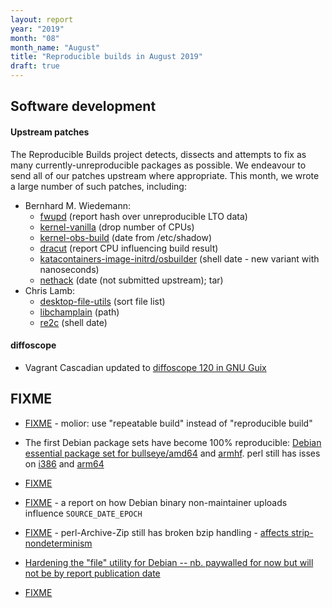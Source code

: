 ```yaml
---
layout: report
year: "2019"
month: "08"
month_name: "August"
title: "Reproducible builds in August 2019"
draft: true
---
```


## Software development

#### Upstream patches

The Reproducible Builds project detects, dissects and attempts to fix as many currently-unreproducible packages as possible. We endeavour to send all of our patches upstream where appropriate. This month, we wrote a large number of such patches, including:

* Bernhard M. Wiedemann:
    * [fwupd](https://bugzilla.opensuse.org/show_bug.cgi?id=1143905) (report hash over unreproducible LTO data)
    * [kernel-vanilla](https://lists.opensuse.org/opensuse-kernel/2019-08/msg00000.html) (drop number of CPUs)
    * [kernel-obs-build](https://lists.opensuse.org/opensuse-kernel/2019-08/msg00001.html) (date from /etc/shadow)
    * [dracut](https://github.com/dracutdevs/dracut/issues/617) (report CPU influencing build result)
    * [katacontainers-image-initrd/osbuilder](https://github.com/kata-containers/osbuilder/pull/340) (shell date - new variant with nanoseconds)
    * [nethack](https://build.opensuse.org/request/show/722212) (date (not submitted upstream); tar)
* Chris Lamb:
    * [desktop-file-utils](https://bugs.debian.org/cgi-bin/bugreport.cgi?bug=872728) (sort file list)
    * [libchamplain](https://gitlab.gnome.org/GNOME/libchamplain/merge_requests/9) (path)
    * [re2c](https://github.com/skvadrik/re2c/pull/258) (shell date)

#### diffoscope

* Vagrant Cascadian updated to [diffoscope 120 in GNU Guix](https://git.savannah.gnu.org/cgit/guix.git/commit/?id=c91364d36cf6c8fc4c696d151eb9fca7832cf898)


## FIXME

* [FIXME](https://github.com/molior-dbs/molior/issues/3) - molior: use "repeatable build" instead of "reproducible build"

* The first Debian package sets have become 100% reproducible: [Debian essential package set for bullseye/amd64](https://tests.reproducible-builds.org/debian/bullseye/amd64/pkg_set_essential.html) and [armhf](https://tests.reproducible-builds.org/debian/bullseye/armhf/pkg_set_essential.html). perl still has isses on [i386](https://tests.reproducible-builds.org/debian/rb-pkg/bullseye/i386/diffoscope-results/perl.html) and [arm64](https://tests.reproducible-builds.org/debian/rb-pkg/bullseye/arm64/diffoscope-results/perl.html)

* [FIXME](https://bugs.debian.org/934511)

* [FIXME](https://bugs.debian.org/934405) - a report on how Debian binary non-maintainer uploads influence `SOURCE_DATE_EPOCH`

* [FIXME](https://github.com/redhotpenguin/perl-Archive-Zip/issues/26#issuecomment-521408412) - perl-Archive-Zip still has broken bzip handling - [affects strip-nondeterminism](https://salsa.debian.org/reproducible-builds/strip-nondeterminism/issues/1)

* [Hardening the "file" utility for Debian -- nb. paywalled for now but will not be by report publication date](https://lwn.net/Articles/796108)

* [FIXME](https://github.com/skvadrik/re2c/pull/258)
